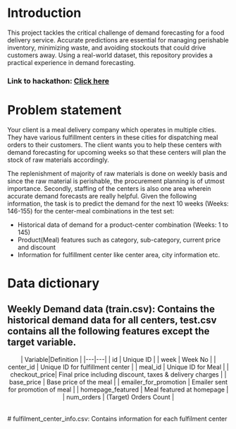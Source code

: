 # Introduction
This project tackles the critical challenge of demand forecasting for a food delivery service.  Accurate predictions are essential for managing perishable inventory, minimizing waste, and avoiding stockouts that could drive customers away.  Using a real-world dataset, this repository provides a practical experience in demand forecasting.
### Link to hackathon: [Click here](https://www.analyticsvidhya.com/datahack/contest/genpact-machine-learning-hackathon-1/)
# Problem statement
Your client is a meal delivery company which operates in multiple cities. They have various fulfillment centers in these cities for dispatching meal orders to their customers. The client wants you to help these centers with demand forecasting for upcoming weeks so that these centers will plan the stock of raw materials accordingly.

The replenishment of majority of raw materials is done on weekly basis and since the raw material is perishable, the procurement planning is of utmost importance. Secondly, staffing of the centers is also one area wherein accurate demand forecasts are really helpful. Given the following information, the task is to predict the demand for the next 10 weeks (Weeks: 146-155) for the center-meal combinations in the test set:  

- Historical data of demand for a product-center combination (Weeks: 1 to 145)
- Product(Meal) features such as category, sub-category, current price and discount
- Information for fulfillment center like center area, city information etc.
# Data dictionary

## Weekly Demand data (train.csv): Contains the historical demand data for all centers, test.csv contains all the following features except the target variable.
<p align="center">
  <table>
| Variable|Definition |
|---|---|
| id | Unique ID |
| week | Week No |
| center_id | Unique ID for fulfillment center |
| meal_id | Unique ID for Meal |
| checkout_price| Final price including discount, taxes & delivery charges |
| base_price | Base price of the meal |
| emailer_for_promotion | Emailer sent for promotion of meal |
| homepage_featured | Meal featured at homepage |
| num_orders | (Target) Orders Count |
  </table>
</p>
# fulfilment_center_info.csv: Contains information for each fulfilment center

